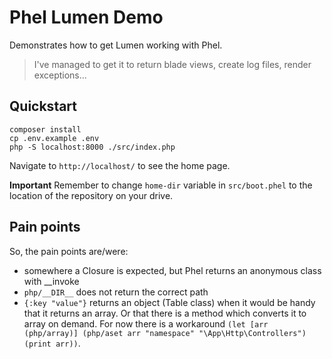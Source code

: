# Phel Lumen Demo

Demonstrates how to get Lumen working with Phel.

> I've managed to get it to return blade views, create log files, render exceptions...

## Quickstart

```
composer install
cp .env.example .env
php -S localhost:8000 ./src/index.php
```

Navigate to `http://localhost/` to see the home page.

**Important** Remember to change `home-dir` variable in `src/boot.phel` to the location of the repository on your drive.

## Pain points

So, the pain points are/were:

- somewhere a Closure is expected, but Phel returns an anonymous class with __invoke
- `php/__DIR__` does not return the correct path
- `{:key "value"}` returns an object (Table class) when it would be handy that it returns an array. Or that there is a method which converts it to array on demand. For now there is a workaround `(let [arr (php/array)] (php/aset arr "namespace" "\App\Http\Controllers") (print arr))`.